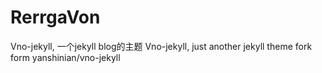 # RerrgaVon
Vno-jekyll, 一个jekyll blog的主题
Vno-jekyll, just another jekyll theme
fork form yanshinian/vno-jekyll
